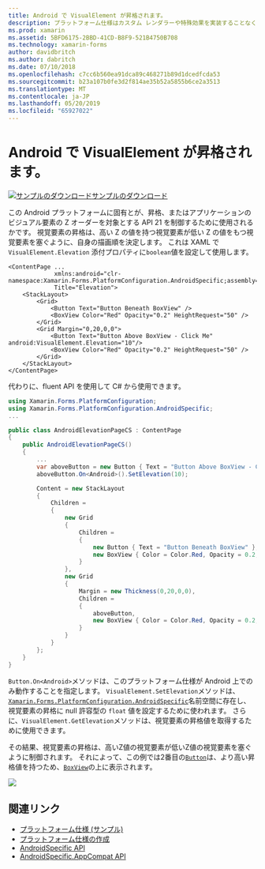 ```yaml
---
title: Android で VisualElement が昇格されます。
description: プラットフォーム仕様はカスタム レンダラーや特殊効果を実装することなく、特定のプラットフォームでのみ利用できる機能の使用を可能にします。 この記事では、Android プラットフォームに固有の VisualElements API 21 以降を対象とするアプリケーションでの昇格を制御するを使用する方法について説明します。
ms.prod: xamarin
ms.assetid: 5BFD6175-2BBD-41CD-B8F9-521B4750B708
ms.technology: xamarin-forms
author: davidbritch
ms.author: dabritch
ms.date: 07/10/2018
ms.openlocfilehash: c7cc6b560ea91dca89c468271b89d1dcedfcda53
ms.sourcegitcommit: b23a107b0fe3d2f814ae35b52a5855b6ce2a3513
ms.translationtype: MT
ms.contentlocale: ja-JP
ms.lasthandoff: 05/20/2019
ms.locfileid: "65927022"
---
```

# <a name="visualelement-elevation-on-android"></a>Android で VisualElement が昇格されます。

[![サンプルのダウンロード](~/media/shared/download.png)サンプルのダウンロード](https://developer.xamarin.com/samples/xamarin-forms/UserInterface/PlatformSpecifics/)

この Android プラットフォームに固有とが、昇格、またはアプリケーションのビジュアル要素の Z オーダーを対象とする API 21 を制御するために使用されるかです。 視覚要素の昇格は、高い Z の値を持つ視覚要素が低い Z の値をもつ視覚要素を塞ぐように、自身の描画順を決定します。 これは XAML で `VisualElement.Elevation` 添付プロパティに`boolean`値を設定して使用します。

```xaml
<ContentPage ...
             xmlns:android="clr-namespace:Xamarin.Forms.PlatformConfiguration.AndroidSpecific;assembly=Xamarin.Forms.Core"
             Title="Elevation">
    <StackLayout>
        <Grid>
            <Button Text="Button Beneath BoxView" />
            <BoxView Color="Red" Opacity="0.2" HeightRequest="50" />
        </Grid>        
        <Grid Margin="0,20,0,0">
            <Button Text="Button Above BoxView - Click Me" android:VisualElement.Elevation="10"/>
            <BoxView Color="Red" Opacity="0.2" HeightRequest="50" />
        </Grid>
    </StackLayout>
</ContentPage>
```

代わりに、fluent API を使用して C# から使用できます。

```csharp
using Xamarin.Forms.PlatformConfiguration;
using Xamarin.Forms.PlatformConfiguration.AndroidSpecific;
...

public class AndroidElevationPageCS : ContentPage
{
    public AndroidElevationPageCS()
    {
        ...
        var aboveButton = new Button { Text = "Button Above BoxView - Click Me" };
        aboveButton.On<Android>().SetElevation(10);

        Content = new StackLayout
        {
            Children =
            {
                new Grid
                {
                    Children =
                    {
                        new Button { Text = "Button Beneath BoxView" },
                        new BoxView { Color = Color.Red, Opacity = 0.2, HeightRequest = 50 }
                    }
                },
                new Grid
                {
                    Margin = new Thickness(0,20,0,0),
                    Children =
                    {
                        aboveButton,
                        new BoxView { Color = Color.Red, Opacity = 0.2, HeightRequest = 50 }
                    }
                }
            }
        };
    }
}
```

`Button.On<Android>`メソッドは、このプラットフォーム仕様が Android 上でのみ動作することを指定します。 `VisualElement.SetElevation`メソッドは、[`Xamarin.Forms.PlatformConfiguration.AndroidSpecific`](xref:Xamarin.Forms.PlatformConfiguration.AndroidSpecific)名前空間に存在し、視覚要素の昇格に null 許容型の `float` 値を設定するために使われます。 さらに、`VisualElement.GetElevation`メソッドは、視覚要素の昇格値を取得するために使用できます。

その結果、視覚要素の昇格は、高いZ値の視覚要素が低いZ値の視覚要素を塞ぐように制御されます。 それによって、この例では2番目の[`Button`](xref:Xamarin.Forms.Button)は、より高い昇格値を持つため、[`BoxView`](xref:Xamarin.Forms.BoxView)の上に表示されます。

![](visualelement-elevation-images/elevation.png)

## <a name="related-links"></a>関連リンク

- [プラットフォーム仕様 (サンプル)](https://developer.xamarin.com/samples/xamarin-forms/UserInterface/PlatformSpecifics/)
- [プラットフォーム仕様の作成](~/xamarin-forms/platform/platform-specifics/index.md#creating-platform-specifics)
- [AndroidSpecific API](xref:Xamarin.Forms.PlatformConfiguration.AndroidSpecific)
- [AndroidSpecific.AppCompat API](xref:Xamarin.Forms.PlatformConfiguration.AndroidSpecific.AppCompat)
